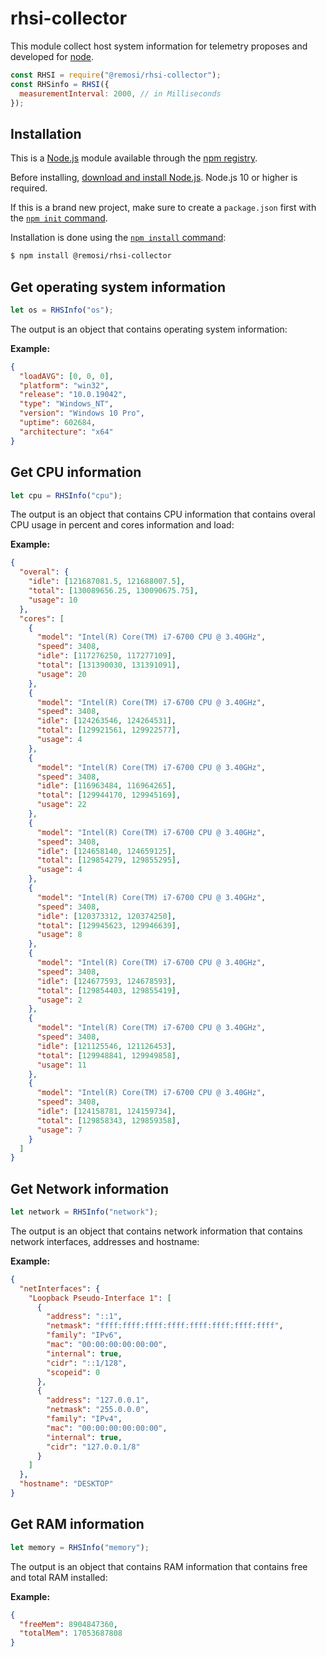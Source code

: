 # rhsi-collector

This module collect host system information for telemetry proposes and developed for [node](http://nodejs.org).

```js
const RHSI = require("@remosi/rhsi-collector");
const RHSinfo = RHSI({
  measurementInterval: 2000, // in Milliseconds
});
```

## Installation

This is a [Node.js](https://nodejs.org/en/) module available through the
[npm registry](https://www.npmjs.com/).

Before installing, [download and install Node.js](https://nodejs.org/en/download/).
Node.js 10 or higher is required.

If this is a brand new project, make sure to create a `package.json` first with
the [`npm init` command](https://docs.npmjs.com/creating-a-package-json-file).

Installation is done using the
[`npm install` command](https://docs.npmjs.com/getting-started/installing-npm-packages-locally):

```bash
$ npm install @remosi/rhsi-collector
```

## Get operating system information

```js
let os = RHSInfo("os");
```

The output is an object that contains operating system information:

**Example:**

```json
{
  "loadAVG": [0, 0, 0],
  "platform": "win32",
  "release": "10.0.19042",
  "type": "Windows_NT",
  "version": "Windows 10 Pro",
  "uptime": 602684,
  "architecture": "x64"
}
```

## Get CPU information

```js
let cpu = RHSInfo("cpu");
```

The output is an object that contains CPU information that contains overal CPU usage in percent and cores information and load:

**Example:**

```json
{
  "overal": {
    "idle": [121687081.5, 121688007.5],
    "total": [130089656.25, 130090675.75],
    "usage": 10
  },
  "cores": [
    {
      "model": "Intel(R) Core(TM) i7-6700 CPU @ 3.40GHz",
      "speed": 3408,
      "idle": [117276250, 117277109],
      "total": [131390030, 131391091],
      "usage": 20
    },
    {
      "model": "Intel(R) Core(TM) i7-6700 CPU @ 3.40GHz",
      "speed": 3408,
      "idle": [124263546, 124264531],
      "total": [129921561, 129922577],
      "usage": 4
    },
    {
      "model": "Intel(R) Core(TM) i7-6700 CPU @ 3.40GHz",
      "speed": 3408,
      "idle": [116963484, 116964265],
      "total": [129944170, 129945169],
      "usage": 22
    },
    {
      "model": "Intel(R) Core(TM) i7-6700 CPU @ 3.40GHz",
      "speed": 3408,
      "idle": [124658140, 124659125],
      "total": [129854279, 129855295],
      "usage": 4
    },
    {
      "model": "Intel(R) Core(TM) i7-6700 CPU @ 3.40GHz",
      "speed": 3408,
      "idle": [120373312, 120374250],
      "total": [129945623, 129946639],
      "usage": 8
    },
    {
      "model": "Intel(R) Core(TM) i7-6700 CPU @ 3.40GHz",
      "speed": 3408,
      "idle": [124677593, 124678593],
      "total": [129854403, 129855419],
      "usage": 2
    },
    {
      "model": "Intel(R) Core(TM) i7-6700 CPU @ 3.40GHz",
      "speed": 3408,
      "idle": [121125546, 121126453],
      "total": [129948841, 129949858],
      "usage": 11
    },
    {
      "model": "Intel(R) Core(TM) i7-6700 CPU @ 3.40GHz",
      "speed": 3408,
      "idle": [124158781, 124159734],
      "total": [129858343, 129859358],
      "usage": 7
    }
  ]
}
```

## Get Network information

```js
let network = RHSInfo("network");
```

The output is an object that contains network information that contains network interfaces, addresses and hostname:

**Example:**

```json
{
  "netInterfaces": {
    "Loopback Pseudo-Interface 1": [
      {
        "address": "::1",
        "netmask": "ffff:ffff:ffff:ffff:ffff:ffff:ffff:ffff",
        "family": "IPv6",
        "mac": "00:00:00:00:00:00",
        "internal": true,
        "cidr": "::1/128",
        "scopeid": 0
      },
      {
        "address": "127.0.0.1",
        "netmask": "255.0.0.0",
        "family": "IPv4",
        "mac": "00:00:00:00:00:00",
        "internal": true,
        "cidr": "127.0.0.1/8"
      }
    ]
  },
  "hostname": "DESKTOP"
}
```

## Get RAM information

```js
let memory = RHSInfo("memory");
```

The output is an object that contains RAM information that contains free and total RAM installed:

**Example:**

```json
{
  "freeMem": 8904847360,
  "totalMem": 17053687808
}
```
